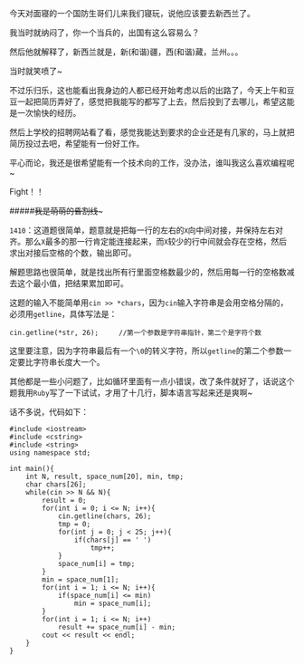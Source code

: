 今天对面寝的一个国防生哥们儿来我们寝玩，说他应该要去新西兰了。  

我当时就纳闷了，你一个当兵的，出国有这么容易么？  

然后他就解释了，新西兰就是，新(和谐)疆，西(和谐)藏，兰州。。。  

当时就笑喷了~  

不过乐归乐，这也能看出我身边的人都已经开始考虑以后的出路了，今天上午和豆豆一起把简历弄好了，感觉把我能写的都写了上去，然后投到了去哪儿，希望这能是一次愉快的经历。  

然后上学校的招聘网站看了看，感觉我能达到要求的企业还是有几家的，马上就把简历投过去吧，希望能有一份好工作。  

平心而论，我还是很希望能有一个技术向的工作，没办法，谁叫我这么喜欢编程呢~  

Fight！！  

#####~~~~~~~~~~~~我是萌萌的昏割线~~~~~~~~~~~~~  

```1410```：这道题很简单，题意就是把每一行的左右的```X```向中间对接，并保持左右对齐。那么```X```最多的那一行肯定能连接起来，而```X```较少的行中间就会存在空格，然后求出对接后空格的个数，输出即可。  

解题思路也很简单，就是找出所有行里面空格数最少的，然后用每一行的空格数减去这个最小值，把结果累加即可。  

这题的输入不能简单用```cin >> *chars```，因为```cin```输入字符串是会用空格分隔的，必须用```getline```，具体写法是：

	cin.getline(*str, 26);     //第一个参数是字符串指针，第二个是字符个数
	
这里要注意，因为字符串最后有一个```\0```的转义字符，所以```getline```的第二个参数一定要比字符串长度大一个。  

其他都是一些小问题了，比如循环里面有一点小错误，改了条件就好了，话说这个题我用```Ruby```写了一下试试，才用了十几行，脚本语言写起来还是爽啊~  

话不多说，代码如下：

    #include <iostream>
    #include <cstring>
    #include <string>
    using namespace std;

    int main(){
        int N, result, space_num[20], min, tmp;
        char chars[26];
        while(cin >> N && N){
            result = 0;
            for(int i = 0; i <= N; i++){
                cin.getline(chars, 26);
                tmp = 0;
                for(int j = 0; j < 25; j++){
                    if(chars[j] == ' ')
                        tmp++;
                }
                space_num[i] = tmp;
            }
            min = space_num[1];
            for(int i = 1; i <= N; i++){
                if(space_num[i] <= min)
                    min = space_num[i];
            }
            for(int i = 1; i <= N; i++)
                result += space_num[i] - min;
            cout << result << endl;
        }
    }